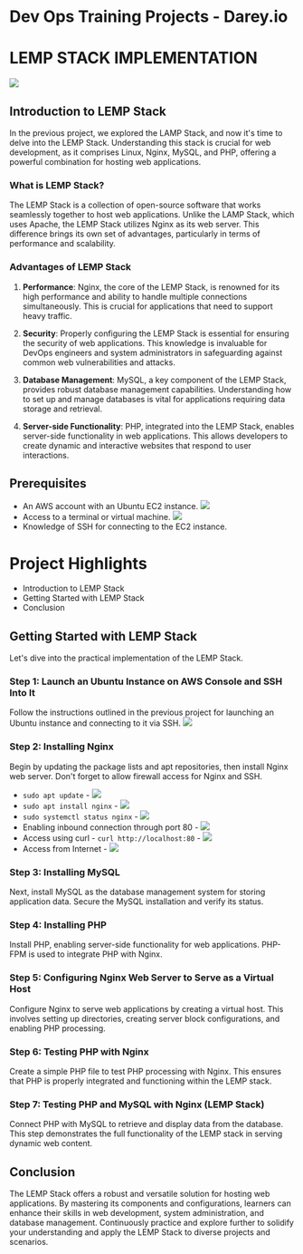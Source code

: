 # Dev Ops Training Projects - Darey.io 

# LEMP STACK IMPLEMENTATION
![](Images/LEMP_Stack.webp)

## Introduction to LEMP Stack

In the previous project, we explored the LAMP Stack, and now it's time to delve into the LEMP Stack. Understanding this stack is crucial for web development, as it comprises Linux, Nginx, MySQL, and PHP, offering a powerful combination for hosting web applications.

### What is LEMP Stack?

The LEMP Stack is a collection of open-source software that works seamlessly together to host web applications. Unlike the LAMP Stack, which uses Apache, the LEMP Stack utilizes Nginx as its web server. This difference brings its own set of advantages, particularly in terms of performance and scalability.

### Advantages of LEMP Stack

1. **Performance**: Nginx, the core of the LEMP Stack, is renowned for its high performance and ability to handle multiple connections simultaneously. This is crucial for applications that need to support heavy traffic.
  
2. **Security**: Properly configuring the LEMP Stack is essential for ensuring the security of web applications. This knowledge is invaluable for DevOps engineers and system administrators in safeguarding against common web vulnerabilities and attacks.

3. **Database Management**: MySQL, a key component of the LEMP Stack, provides robust database management capabilities. Understanding how to set up and manage databases is vital for applications requiring data storage and retrieval.

4. **Server-side Functionality**: PHP, integrated into the LEMP Stack, enables server-side functionality in web applications. This allows developers to create dynamic and interactive websites that respond to user interactions.


## Prerequisites

- An AWS account with an Ubuntu EC2 instance.
![](<Images/01. prerequisite_aws.png>)
- Access to a terminal or virtual machine.
![](<Images/02. connect_machine.png>)
- Knowledge of SSH for connecting to the EC2 instance.


# Project Highlights

- Introduction to LEMP Stack
- Getting Started with LEMP Stack
- Conclusion


## Getting Started with LEMP Stack

Let's dive into the practical implementation of the LEMP Stack.

### Step 1: Launch an Ubuntu Instance on AWS Console and SSH Into It

Follow the instructions outlined in the previous project for launching an Ubuntu instance and connecting to it via SSH.
![](<Images/03. ssh_ubuntu.png>)

### Step 2: Installing Nginx

Begin by updating the package lists and apt repositories, then install Nginx web server. Don't forget to allow firewall access for Nginx and SSH.
- `sudo apt update` - ![](<Images/04. install_nginx1.png>)
- `sudo apt install nginx` - ![](<Images/05. install_nginx2.png>)
- `sudo systemctl status nginx` - ![](<Images/06. status_nginx.png>)
- Enabling inbound connection through port 80 - ![](<Images/07. inbound_conn.png>)
- Access using curl - `curl http://localhost:80` - ![](<Images/08. Access_using_curl.png>)
- Access from Internet - ![](<Images/09. web_interface.png>)

### Step 3: Installing MySQL

Next, install MySQL as the database management system for storing application data. Secure the MySQL installation and verify its status.

### Step 4: Installing PHP

Install PHP, enabling server-side functionality for web applications. PHP-FPM is used to integrate PHP with Nginx.

### Step 5: Configuring Nginx Web Server to Serve as a Virtual Host

Configure Nginx to serve web applications by creating a virtual host. This involves setting up directories, creating server block configurations, and enabling PHP processing.

### Step 6: Testing PHP with Nginx

Create a simple PHP file to test PHP processing with Nginx. This ensures that PHP is properly integrated and functioning within the LEMP stack.

### Step 7: Testing PHP and MySQL with Nginx (LEMP Stack)

Connect PHP with MySQL to retrieve and display data from the database. This step demonstrates the full functionality of the LEMP stack in serving dynamic web content.


## Conclusion

The LEMP Stack offers a robust and versatile solution for hosting web applications. By mastering its components and configurations, learners can enhance their skills in web development, system administration, and database management. Continuously practice and explore further to solidify your understanding and apply the LEMP Stack to diverse projects and scenarios.